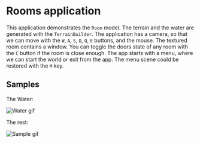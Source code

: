 # Rooms application

This application demonstrates the `Room` model. The terrain and the water are generated with the `TerrainBuilder`. The application has a camera, so that we can move with the `W`, `A`, `S`, `D`, `Q`, `E` buttons, and the mouse. The textured room contains a window. You can toggle the doors state of any room with the `C` button if the room is close enough. The app starts with a menu, where we can start the world or exit from the app. The menu scene could be restored with the `M` key.

## Samples

The Water:

![Water gif](./sample/water_fog.gif)

The rest:

![Sample gif](./sample/sample.gif)
